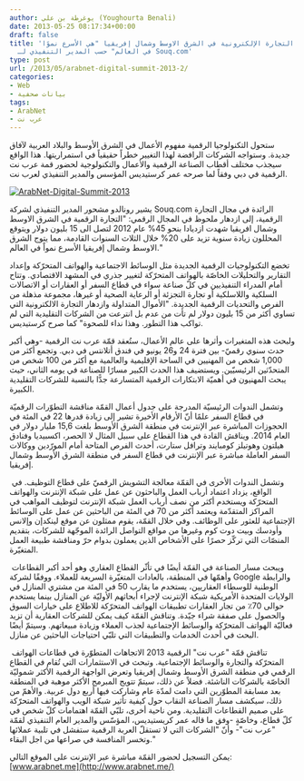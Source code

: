 ```yaml
---
author: يوغرطة بن علي (Youghourta Benali)
date: 2013-05-25 08:17:34+00:00
draft: false
title: 'عرب نت: التجارة الإلكترونية في الشرق الاوسط وشمال إفريقيا "هي الأسرع نموًا
  في العالم" حسب المدير التنفيذي لـ Souq.com'
type: post
url: /2013/05/arabnet-digital-summit-2013-2/
categories:
- Web
- بيانات صحفية
tags:
- ArabNet
- عرب نت
---
```


ستحول التكنولوجيا الرقمية مفهوم الأعمال في الشرق الأوسط والبلاد العربية لآفاق جديدة. وستواجه الشركات الرافضة لهذا التغيير خطراً حقيقياً في استمراريتها. هذا الواقع سيجذب مختلف أقطاب الصناعة الرقمية والأعمال والتكنولوجية لحضور قمة عرب نت الرقمية في دبي وفقاً لما صرحه عمر كرستيديس المؤسس والمدير التنفيذي لعرب نت.




[![ArabNet-Digital-Summit-2013](http://www.it-scoop.com/wp-content/uploads/2013/04/ArabNet-Digital-Summit-2013.png)
](http://www.it-scoop.com/wp-content/uploads/2013/04/ArabNet-Digital-Summit-2013.png)




يشير رونالدو مشحور المدير التنفيذي لشركة Souq.com الرائدة في مجال التجارة الرقمية، إلى ازدهار ملحوظ في المجال الرقمي: "التجارة الرقمية في الشرق الاوسط وشمال افريقيا شهدت ازديادا بنحو 45% عام 2012 لتصل الى 15 بليون دولار ويتوقع المحللون زيادة سنوية تزيد على 20% خلال الثلاث السنوات القادمة، مما يتوج الشرق الاوسط وشمال إفريقيا الأسرع نمواً في العالم."




<!-- more -->




تخضع التكنولوجيات الرقمية الجديدة مثل الوسائط الاجتماعية والهواتف المتحرّكة وإعداد التقارير والتحليلات الخاصّة بالهواتف المتحرّكة لتغيير جذري في المشهد الاقتصادي. وتتاح أمام المدراء التنفيذيين في كلّ صناعة سواء في قطاع السفر أو العقارات أو الاتصالات السلكية واللاسلكية أو تجارة التجزئة أو الرعاية الصحية أو غيرها، مجموعة مذهلة من الفرص والتحديات الرقمية الجديدة. "الأموال المتداولة وازدهار التجارة الالكترونية التي تساوي أكثر من 15 بليون دولار لم تأت من عدم بل انترعت من الشركات التقليدية التي لم تواكب هذا التطور. وهذا نداء للصحوة" كما صرح كرستيديس.




ولبحث هذه المتغيرات وأثرها على عالم الأعمال، ستُعقد قمّة عرب نت الرقمية -وهي أكبر حدث سنوي رقميّ- بين فترة 24 و26 يونيو في فندق أتلانتس في دبي. وتجمع أكثر من 1,000 شخص من المهنيين في الساحة الإقليمية والعالمية مع أكثر من 100 شخص من المتحدّثين الرئيسيّين. ويستضيف هذا الحدث الكبير مسارًا للصناعة في يومه الثاني، حيث يبحث المهنيون في أهميّة الابتكارات الرقمية المتسارعة جدًّا بالنسبة للشركات التقليدية الكبيرة.




وتشمل الندوات الرئيسيّة المدرجة على جدول أعمال القمّة مناقشة التطوّرات الرقميّة في قطاع السفر علمًا أنّ الأرقام الأخيرة تشير إلى زيادة قدرها 22 في المئة في الحجوزات المباشرة عبر الإنترنت في منطقة الشرق الأوسط بلغت 15,6 مليار دولار في العام 2014. ويناقش القادة في هذا القطاع على سبيل المثال لا الحصر، اكسبيديا وفنادق هيلتون وهوتيلز كومبايند وترافل ستارت، أحدث الفرص المتاحة أمام المورّدين ووكالات السفر العاملة مباشرة عبر الإنترنت في قطاع السفر في منطقة الشرق الأوسط وشمال إفريقيا.




 وتشمل الندوات الأخرى في القمّة معالجة التشويش الرقميّ على قطاع التوظيف. في الواقع، يزداد اعتماد أرباب العمل والباحثون عن عمل على شبكة الإنترنت والهواتف المتحرّكة ويستخدم أكثر من نصف أرباب العمل شبكة الإنترنت لتوظيف المواهب في المراكز المتقدّمة ويعتمد أكثر من 70 في المئة من الباحثين عن عمل على الوسائط الإجتماعية للعثور على الوظائف. وفي خلال القمّة، يقوم ممثلون عن موقع لينكدإن وإلانس وأودسك وبيت دوت كوم وغيرها من مواقع التواصل الرائدة الموجّهة للشركات، بتقديم المنصّات التي تركّز حصرًا على الأشخاص الذين يعملون بدوام حرّ ومناقشة طبيعة العمل المتغيّرة.




 ويبحث مسار الصناعة في القمّة أيضًا في تأثّر القطاع العقاري وهو أحد أكبر القطاعات وأهمّها في المنطقة، بالعادات المتغيّرة السريعة للعملاء. ووفقًا لشركة Google والرابطة الوطنية للوسطاء العقاريين، يستخدم ما يقارب 50 في المئة من مشتري المنازل في الولايات المتحدة الأمريكية شبكة الإنترنت لإجراء أبحاثهم الأوليّة عن المنازل بينما يستخدم حوالى 70٪ من تجار العقارات تطبيقات الهواتف المتحرّكة للاطلاع على خيارات السوق والحصول على صفقة شراء جيّدة. وتناقش القمّة كيف يمكن للشركات العقارية أن تزيد فعاليّة الهواتف المتحرّكة والوسائط الإجتماعية لجذب العملاء وزيادة مبيعاتهم. وسيتمّ أيضًا البحث في أحدث الخدمات والتطبيقات التي تلبّي احتياجات الباحثين عن منازل.




 تناقش قمّة "عرب نت" الرقمية 2013 الاتجاهات المتطوّرة في قطاعات الهواتف المتحرّكة والتجارة والوسائط الإجتماعية. وتبحث في الاستثمارات التي تُقام في القطاع الرقمي في منطقة الشرق الأوسط وشمال إفريقيا وتعرض الواجهة الرقمية الأكثر شموليّة الخاصّة بالشركات الناشئة. فضلاً عن ذلك، سيتمّ تتويج المبرمج الأكثر موهبة في المنطقة بعد مسابقة المطوّرين التي دامت لمدّة عام وشاركت فيها أربع دول عربية. والأهمّ من ذلك، سيكشف مسار الصناعة النقاب حول كيفية تأثير شبكة الويب والهواتف المتحرّكة على صميم القطاعات التقليدية. ومن ناحية أخرى، تلبّي القمّة اهتمامات كلّ شخص في كلّ قطاع، وخاصّةٍ -وفق ما قاله عمر كريستيديس، المؤسّس والمدير العام التنفيذي لقمّة "عرب نت"- وأنّ "الشركات التي لا تستقلّ العربة الرقمية ستفشل في تلبية عملائها وتخسر المنافسة في صراعها من اجل البقاء."




يمكن التسجيل لحضور القمّة مباشرة عبر الإنترنت على الموقع التالي: [www.arabnet.me](http://www.arabnet.me/)
